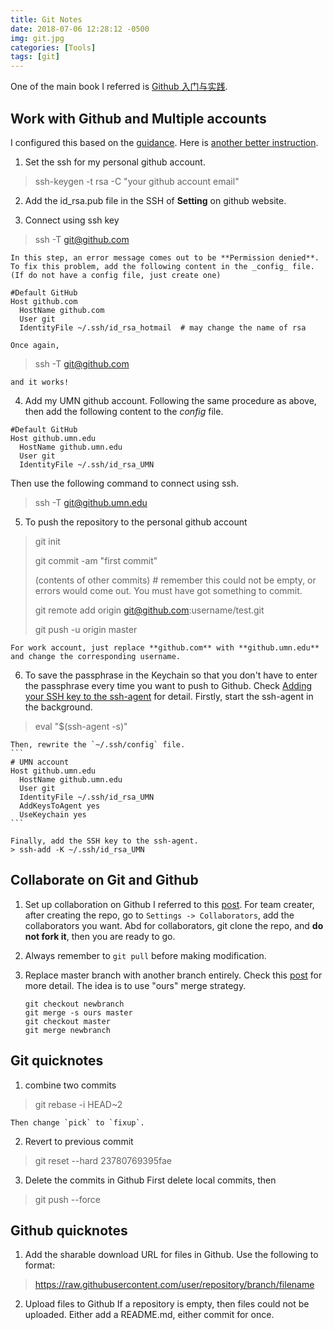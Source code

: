 ```yaml
---
title: Git Notes
date: 2018-07-06 12:28:12 -0500
img: git.jpg
categories: [Tools]
tags: [git]
---
```


One of the main book I referred is [Github 入门与实践](https://book.douban.com/subject/26462816/).

## Work with Github and Multiple accounts
I configured this based on the [guidance](https://code.tutsplus.com/tutorials/quick-tip-how-to-work-with-github-and-multiple-accounts--net-22574). Here is [another better instruction](https://medium.freecodecamp.org/manage-multiple-github-accounts-the-ssh-way-2dadc30ccaca).

1. Set the ssh for my personal github account.
> ssh-keygen -t rsa -C "your github account email"

2. Add the id_rsa.pub file in the SSH of **Setting** on github website.

3. Connect using ssh key
> ssh -T git@github.com 

    In this step, an error message comes out to be **Permission denied**. To fix this problem, add the following content in the _config_ file. (If do not have a config file, just create one)
```
#Default GitHub
Host github.com
  HostName github.com
  User git
  IdentityFile ~/.ssh/id_rsa_hotmail  # may change the name of rsa
```
    Once again, 
> ssh -T git@github.com 

    and it works!

4. Add my UMN github account. Following the same procedure as above, then add the following content to the _config_ file.
```
#Default GitHub
Host github.umn.edu
  HostName github.umn.edu
  User git
  IdentityFile ~/.ssh/id_rsa_UMN  
```
Then use the following command to connect using ssh.
> ssh -T git@github.umn.edu

5. To push the repository to the personal github account
> git init
>
> git commit -am "first commit"
>
> (contents of other commits) # remember this could not be empty, or errors would come out. You must have got something to commit.
> 
> git remote add origin git@github.com:username/test.git
> 
> git push -u origin master

    For work account, just replace **github.com** with **github.umn.edu** and change the corresponding username.

6. To save the passphrase in the Keychain so that you don't have to enter the passphrase every time you want to push to Github. Check [Adding your SSH key to the ssh-agent](https://help.github.com/en/github/authenticating-to-github/generating-a-new-ssh-key-and-adding-it-to-the-ssh-agent#adding-your-ssh-key-to-the-ssh-agent) for detail. 
Firstly, start the ssh-agent in the background.
> eval "$(ssh-agent -s)"

    Then, rewrite the `~/.ssh/config` file.
    ```
    # UMN account
    Host github.umn.edu
      HostName github.umn.edu
      User git
      IdentityFile ~/.ssh/id_rsa_UMN
      AddKeysToAgent yes
      UseKeychain yes
    ```

    Finally, add the SSH key to the ssh-agent.
    > ssh-add -K ~/.ssh/id_rsa_UMN


## Collaborate on Git and Github
1. Set up collaboration on Github
    I referred to this [post](https://medium.com/@jonathanmines/the-ultimate-github-collaboration-guide-df816e98fb67). For team creater, after creating the repo, go to `Settings -> Collaborators`, add the collaborators you want. Abd for collaborators, git clone the repo, and **do not fork it**, then you are ready to go.

2. Always remember to `git pull` before making modification.

3. Replace master branch with another branch entirely. 
  Check this [post](https://stackoverflow.com/questions/2862590/how-to-replace-master-branch-in-git-entirely-from-another-branch) for more detail.
  The idea is to use "ours" merge strategy.
    ```
    git checkout newbranch
    git merge -s ours master
    git checkout master
    git merge newbranch
    ```


## Git quicknotes
1. combine two commits
  > git rebase -i HEAD~2

    Then change `pick` to `fixup`.

2. Revert to previous commit
> git reset --hard 23780769395fae

3. Delete the commits in Github
First delete local commits, then 
> git push --force



## Github quicknotes
1. Add the sharable download URL for files in Github. 
    Use the following to format:
> https://raw.githubusercontent.com/user/repository/branch/filename

2. Upload files to Github
    If a repository is empty, then files could not be uploaded. Either add a README.md, either commit for once.



